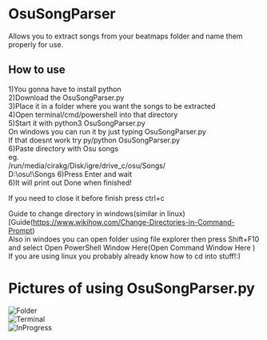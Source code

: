 # OsuSongParser
Allows you to extract songs from your beatmaps folder and name them properly for use.


## How to use
1)You gonna have to install python  
2)Download the OsuSongParser.py  
3)Place it in a folder where you want the songs to be extracted  
4)Open terminal/cmd/powershell into that directory  
5)Start it with python3 OsuSongParser.py  
On windows you can run it by just typing OsuSongParser.py  
If that doesnt work try py/python OsuSongParser.py  
6)Paste directory with Osu songs  
eg.   
/run/media/cirakg/Disk/igre/drive_c/osu/Songs/  
D:\osu!\Songs 
6)Press Enter and wait  
6)It will print out Done when finished!


If you need to close it before finish press ctrl+c  


Guide to change directory in windows(similar in linux) 
[Guide(https://www.wikihow.com/Change-Directories-in-Command-Prompt)  
Also in windoes you can open folder using file explorer then press Shift+F10 and select Open PowerShell Window Here(Open Command Window Here )  
If you are using linux you probably already know how to cd into stuff!:)  

# Pictures of using OsuSongParser.py

![Folder](https://i.imgur.com/uuofb1A.png)  
![Terminal](https://i.imgur.com/JJcEKNP.png)  
![InProgress](https://i.imgur.com/6lsPh64.png)  




